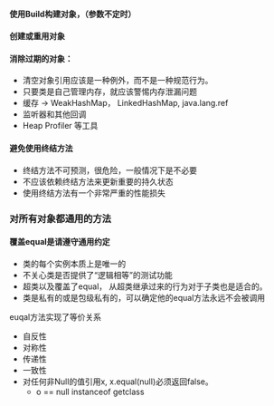 #### 使用Build构建对象，（参数不定时）
#### 创建或重用对象
#### 消除过期的对象：
* 清空对象引用应该是一种例外，而不是一种规范行为。
* 只要类是自己管理内存，就应该警惕内存泄漏问题
* 缓存 -> WeakHashMap， LinkedHashMap, java.lang.ref
* 监听器和其他回调
* Heap Profiler 等工具

#### 避免使用终结方法
* 终结方法不可预测，很危险，一般情况下是不必要
* 不应该依赖终结方法来更新重要的持久状态
* 使用终结方法有一个非常严重的性能损失

### 对所有对象都通用的方法
#### 覆盖equal是请遵守通用约定
* 类的每个实例本质上是唯一的
* 不关心类是否提供了“逻辑相等”的测试功能
* 超类以及覆盖了equal， 从超类继承过来的行为对于子类也是适合的。
* 类是私有的或是包级私有的，可以确定他的equal方法永远不会被调用

euqal方法实现了等价关系
* 自反性
* 对称性
* 传递性
* 一致性
* 对任何非Null的值引用x, x.equal(null)必须返回false。
    * o == null instanceof getclass
